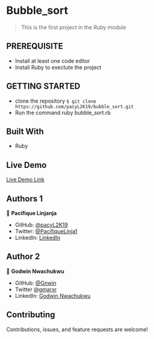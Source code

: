# Bubble_sort

> This is the first project in the Ruby module 

## PREREQUISITE

- Install at least one code editor 
- Install Ruby to exectute the project

## GETTING STARTED

- clone the repository `$ git clone https://github.com/pacyL2K19/bubble_sort.git`
- Run the command ruby bubble_sort.rb 

## Built With

- Ruby

## Live Demo

[Live Demo Link](https://repl.it/@pacyL2K19/bubblesort#main.rb)

## Authors 1

👤 **Pacifique Linjanja**

- GitHub: [@pacyL2K19](https://github.com/pacyL2K19)
- Twitter: [@PacifiqueLinja1](https://twitter.com/PacifiqueLinja1)
- LinkedIn: [LinkedIn](https://www.linkedin.com/in/pacifique-linjanja/)

## Author 2

👤 **Godwin Nwachukwu**

- GitHub: [@Gnwin](https://github.com/Gnwin)
- Twitter [@gmarxr](https://twitter.com/gmarxr)
- LinkedIn: [Godwin Nwachukwu](https://www.linkedin.com/in/n-gwin/)

##  Contributing

Contributions, issues, and feature requests are welcome!
